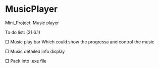 # MusicPlayer
 Mini_Project: Music player

To do list: (21.6.1)

□ Music play bar
    Which could show the progressa and control the music

□ Music detailed info display

□ Pack into .exe file
